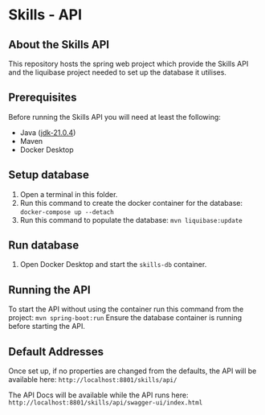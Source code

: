 # Skills - API

## About the Skills API

This repository hosts the spring web project which provide the Skills API and the liquibase project needed to set up the
database it utilises.

## Prerequisites

Before running the Skills API you will need at least the following:

* Java ([jdk-21.0.4](https://download.oracle.com/java/21/archive/jdk-21.0.4_windows-x64_bin.zip))
* Maven
* Docker Desktop

## Setup database

1. Open a terminal in this folder.
2. Run this command to create the docker container for the database: `docker-compose up --detach`
2. Run this command to populate the database: `mvn liquibase:update`

## Run database

1. Open Docker Desktop and start the `skills-db` container.

## Running the API

To start the API without using the container run this command from the project: `mvn spring-boot:run`
Ensure the database container is running before starting the API.

## Default Addresses

Once set up, if no properties are changed from the defaults, the API will be available
here: `http://localhost:8801/skills/api/`

The API Docs will be available while the API runs here: `http://localhost:8801/skills/api/swagger-ui/index.html`